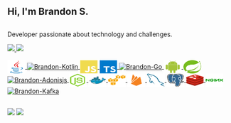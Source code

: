 ## Hi, I'm Brandon S.
##
Developer passionate about technology and challenges.

 <div>
  <a href="https://github.com/brandonsousa">
  <img height="180em" src="https://github-readme-stats.vercel.app/api?username=brandonsousa&show_icons=true&theme=dracula&include_all_commits=true&count_private=true"/>
  <img height="180em" src="https://github-readme-stats.vercel.app/api/top-langs/?username=brandonsousa&layout=compact&langs_count=7&theme=dracula"/>
</div>
<div style="display: inline_block"><br>
  <img align="center" alt="Brandon-Java" height="30" width="40" src="https://raw.githubusercontent.com/devicons/devicon/master/icons//java/java-original.svg">
   <img align="center" alt="Brandon-Kotlin" height="30" width="40" src="https://cdn.jsdelivr.net/gh/devicons/devicon/icons/kotlin/kotlin-original.svg">
  <img align="center" alt="Brandon-Js" height="30" width="40" src="https://raw.githubusercontent.com/devicons/devicon/master/icons/javascript/javascript-plain.svg">
  <img align="center" alt="Brandon-Ts" height="30" width="40" src="https://raw.githubusercontent.com/devicons/devicon/master/icons/typescript/typescript-plain.svg">
   <img align="center" alt="Brandon-Go" height="30" width="40" src="https://cdn.jsdelivr.net/gh/devicons/devicon/icons/go/go-original.svg">
  <img align="center" alt="Brandon-Android" height="30" width="40" src="https://raw.githubusercontent.com/devicons/devicon/master/icons/android/android-original.svg">
  <img align="center" alt="Brandon-Spring" height="30" width="40" src="https://raw.githubusercontent.com/devicons/devicon/master/icons/spring/spring-original.svg">
  <img align="center" alt="Brandon-Adonisjs" height="30" width="40" src="https://cdn.jsdelivr.net/gh/devicons/devicon/icons/adonisjs/adonisjs-original.svg">
  <img align="center" alt="Brandon-Node" height="30" width="40" src="https://raw.githubusercontent.com/devicons/devicon/master/icons/nodejs/nodejs-original.svg">
  <img align="center" alt="Brandon-Docker" height="30" width="40" src="https://raw.githubusercontent.com/devicons/devicon/master/icons/docker/docker-original.svg">
  <img align="center" alt="Brandon-AWS" height="30" width="40" src="https://raw.githubusercontent.com/devicons/devicon/master/icons/amazonwebservices/amazonwebservices-original.svg">
  <img align="center" alt="Brandon-Firebase" height="30" width="40" src="https://raw.githubusercontent.com/devicons/devicon/master/icons/firebase/firebase-plain.svg">
  <img align="center" alt="Brandon-MySQL" height="30" width="40" src="https://raw.githubusercontent.com/devicons/devicon/master/icons/mysql/mysql-original.svg">
  <img align="center" alt="Brandon-Postgresql" height="30" width="40" src="https://raw.githubusercontent.com/devicons/devicon/master/icons/postgresql/postgresql-original.svg">
  <img align="center" alt="Brandon-Redis" height="30" width="40" src="https://raw.githubusercontent.com/devicons/devicon/master/icons/redis/redis-original.svg">
  <img align="center" alt="Brandon-Nginx" height="30" width="40" src="https://raw.githubusercontent.com/devicons/devicon/master/icons/nginx/nginx-original.svg">
  <img align="center" alt="Brandon-Kafka" height="30" width="40" src="https://cdn.jsdelivr.net/gh/devicons/devicon/icons/apachekafka/apachekafka-original-wordmark.svg">
</div>
  
  ##
 
<div> 
  <a href = "mailto:brdnsousa@gmail.com"><img src="https://img.shields.io/badge/-Gmail-%23333?style=for-the-badge&logo=gmail&logoColor=white" target="_blank"></a>
  <a href="https://www.linkedin.com/in/brandon-s-585235112" target="_blank"><img src="https://img.shields.io/badge/-LinkedIn-%230077B5?style=for-the-badge&logo=linkedin&logoColor=white" target="_blank"></a> 
</div>
